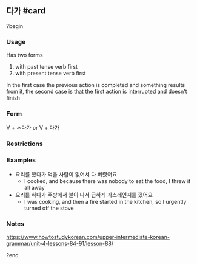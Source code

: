 ## 다가 #card
?begin
### Usage
Has two forms
1. with past tense verb first
2. with present tense verb first

In the first case the previous action is completed and something results from it, the second case is that the first action is interrupted and doesn't finish
### Form
V + ㅆ다가 or V + 다가
### Restrictions
### Examples
* 요리를 했다가 먹을 사람이 없어서 다 버렸어요
	* I cooked, and because there was nobody to eat the food, I threw it all away
* 요리를 하다가 주방에서 불이 나서 급하게 가스레인지를 껐어요
	* I was cooking, and then a fire started in the kitchen, so I urgently turned off the stove
### Notes
https://www.howtostudykorean.com/upper-intermediate-korean-grammar/unit-4-lessons-84-91/lesson-88/
<!--SR:!2025-07-13,9,210-->
?end
